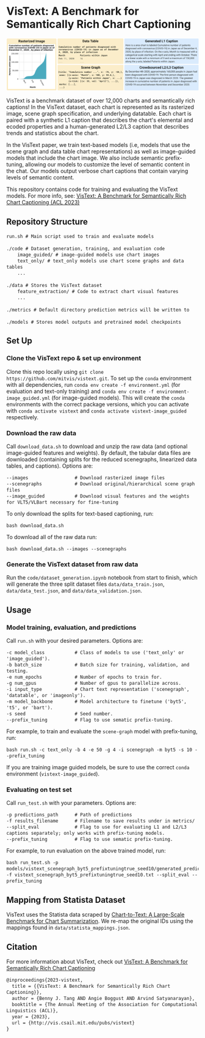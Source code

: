 # VisText: A Benchmark for Semantically Rich Chart Captioning
![Teaser image](teaser.png)

VisText is a benchmark dataset of over 12,000 charts and semantically rich captions! In the VisText dataset, each chart is represented as its rasterized image, scene graph specification, and underlying datatable. Each chart is paired with a synthetic L1 caption that describes the chart's elemental and ecoded properties and a human-generated L2/L3 caption that describes trends and statistics about the chart.

In the VisText paper, we train text-based models (i.e, models that use the scene graph and data table chart representations) as well as image-guided models that include the chart image. We also include semantic prefix-tuning, allowing our models to customize the level of semantic content in the chat. Our models output verbose chart captions that contain varying levels of semantic content.

This repository contains code for training and evaluating the VisText models. For more info, see: [VisText: A Benchmark for Semantically Rich Chart Captioning (ACL 2023)](https://vis.csail.mit.edu/vistext/)

## Repository Structure
```
run.sh # Main script used to train and evaluate models

./code # Dataset generation, training, and evaluation code
    image_guided/ # image-guided models use chart images
    text_only/ # text_only models use chart scene graphs and data tables
    ...
    
./data # Stores the VisText dataset
    feature_extraction/ # Code to extract chart visual features
    ...

./metrics # Default directory prediction metrics will be written to
    
./models # Stores model outputs and pretrained model checkpoints
```

## Set Up
### Clone the VisText repo & set up environment
Clone this repo locally using `git clone https://github.com/mitvis/vistext.git`.
To set up the `conda` environment with all dependencies, run `conda env create -f environment.yml` (for evaluation and text-only training) and `conda env create -f environment-image_guided.yml` (for image-guided models).
This will create the `conda` environments with the correct package versions, which you can activate with `conda activate vistext` and `conda activate vistext-image_guided` respectively.

### Download the raw data
Call `download_data.sh` to download and unzip the raw data (and optional image-guided features and weights). By default, the tabular data files are downloaded (containing splits for the reduced scenegraphs, linearized data tables, and captions). Options are:
```
--images                 # Download rasterized image files
--scenegraphs            # Download original/hierarchical scene graph files
--image_guided           # Download visual features and the weights for VLT5/VLBart necessary for fine-tuning
```
To only download the splits for text-based captioning, run:
```
bash download_data.sh
```
To download all of the raw data run:
```
bash download_data.sh --images --scenegraphs
```

<!-- Download the raw data from the [dataset site](http://vis.csail.mit.edu/) and unzip to `data/`.
Ensure that you have three folders, `data/images`, `data/scenegraphs`, and `data/features`. -->

### Generate the VisText dataset from raw data
Run the `code/dataset_generation.ipynb` notebook from start to finish, which will generate the three split dataset files `data/data_train.json`, `data/data_test.json`, and `data/data_validation.json`.

<!-- ### Download pretained model checkpoints [image-guided only]
For image-guided models, we finetune the pretrained checkpoints from [VLT5](https://arxiv.org/abs/2102.02779). Download the `pretrain` folder from the [VLT5 Google Drive](https://drive.google.com/drive/folders/1wLdUVd0zYFsrF0LQvAUCy5TnTGDW48Fo?usp=share_link) and add it to the `models` folder. -->

## Usage
### Model training, evaluation, and predictions
Call `run.sh` with your desired parameters. Options are:
```
-c model_class           # Class of models to use ('text_only' or 'image_guided').
-b batch_size            # Batch size for training, validation, and testing.
-e num_epochs            # Number of epochs to train for.
-g num_gpus              # Number of gpus to parallelize across.
-i input_type            # Chart text representation ('scenegraph', 'datatable', or 'imageonly').
-m model_backbone        # Model architecture to finetune ('byt5', 't5', or 'bart').
-s seed                  # Seed number.
--prefix_tuning          # Flag to use sematic prefix-tuning.
```
For example, to train and evaluate the `scene-graph` model with prefix-tuning, run:
```
bash run.sh -c text_only -b 4 -e 50 -g 4 -i scenegraph -m byt5 -s 10 --prefix_tuning
```
If you are training image guided models, be sure to use the correct `conda` environment (`vistext-image_guided`).

### Evaluating on test set
Call `run_test.sh` with your parameters. Options are:
```
-p predictions_path      # Path of predictions
-f results_filename      # Filename to save results under in metrics/
--split_eval             # Flag to use for evaluating L1 and L2/L3 captions separately; only works with prefix-tuning models.
--prefix_tuning          # Flag to use sematic prefix-tuning.
```

For example, to run evaluation on the above trained model, run:
```
bash run_test.sh -p models/vistext_scenegraph_byt5_prefixtuningtrue_seed10/generated_predictions.txt -f vistext_scenegraph_byt5_prefixtuningtrue_seed10.txt --split_eval --prefix_tuning
```

## Mapping from Statista Dataset
VisText uses the Statista data scraped by [Chart-to-Text: A Large-Scale Benchmark for Chart Summarization](https://github.com/vis-nlp/Chart-to-text). We re-map the original IDs using the mappings found in `data/statista_mappings.json`.

## Citation
For more information about VisText, check out [VisText: A Benchmark for Semantically Rich Chart Captioning](https://vis.csail.mit.edu/vistext/)
```
@inproceedings{2023-vistext,
  title = {{VisText: A Benchmark for Semantically Rich Chart Captioning}},
  author = {Benny J. Tang AND Angie Boggust AND Arvind Satyanarayan},
  booktitle = {The Annual Meeting of the Association for Computational Linguistics (ACL)},
  year = {2023},
  url = {http://vis.csail.mit.edu/pubs/vistext}
}
```
